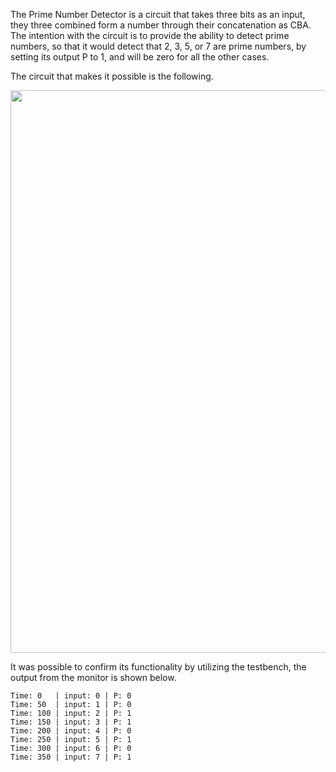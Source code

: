 The Prime Number Detector is a circuit that takes three bits as an input, they three combined form a number through their concatenation as CBA. The intention with the circuit is to provide the ability to detect prime numbers, so that it would detect that 2, 3, 5, or 7 are prime numbers, by setting its output P to 1, and will be zero for all the other cases.

The circuit that makes it possible is the following.

<p align="center">
  <img src="https://github.com/user-attachments/assets/9846ae37-b385-4fc5-b164-ed0fcac2c7cf" width="900" />
</p>

It was possible to confirm its functionality by utilizing the testbench, the output from the monitor is shown below.

    Time: 0   | input: 0 | P: 0
    Time: 50  | input: 1 | P: 0
    Time: 100 | input: 2 | P: 1
    Time: 150 | input: 3 | P: 1
    Time: 200 | input: 4 | P: 0
    Time: 250 | input: 5 | P: 1
    Time: 300 | input: 6 | P: 0
    Time: 350 | input: 7 | P: 1
